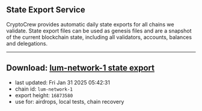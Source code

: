 ## State Export Service
CryptoCrew provides automatic daily state exports for all chains we validate. State export files can be used as genesis files and are a snapshot of the current blockchain state, including all validators, accounts, balances and delegations.

---
**Download: [lum-network-1 state export](https://dl-eu2.ccvalidators.com/SERVICE/lumnetwork/lum-network-1_export_16873580.json)**
---

- last updated: Fri Jan 31 2025 05:42:31
- chain id: `lum-network-1`
- export height: `16873580`
- use for: airdrops, local tests, chain recovery
